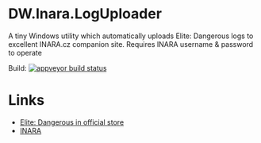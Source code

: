 # DW.Inara.LogUploader
A tiny Windows utility which automatically uploads Elite: Dangerous logs to excellent INARA.cz companion site. Requires INARA username & password to operate

Build: [![appveyor build status][image]][project]

# Links

* [Elite: Dangerous in official store](https://www.frontierstore.net/games/elite-dangerous-cat.html)
* [INARA](https://inara.cz)

[image]: https://ci.appveyor.com/api/projects/status/DarkWanderer/dw-inara-loguploader
[project]: https://ci.appveyor.com/project/DarkWanderer/dw-inara-loguploader
